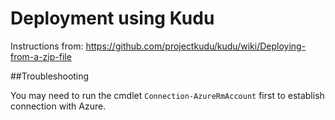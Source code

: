 # Deployment using Kudu

Instructions from: https://github.com/projectkudu/kudu/wiki/Deploying-from-a-zip-file

##Troubleshooting

You may need to run the cmdlet `Connection-AzureRmAccount` first to establish connection with Azure.
